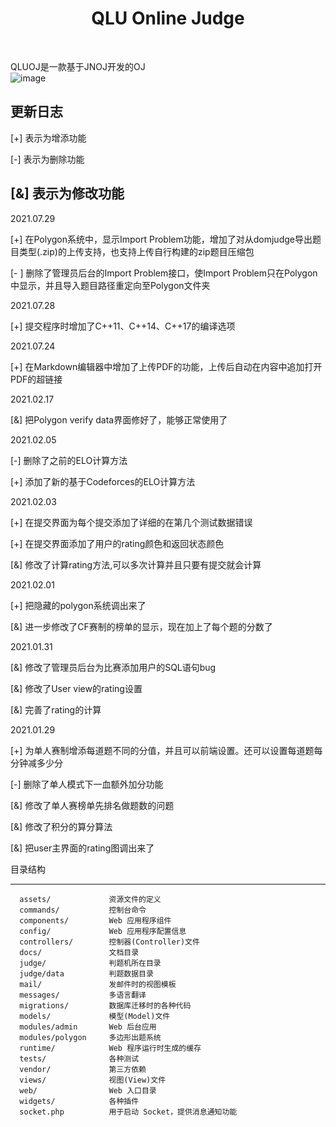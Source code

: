<p align="center">
    <h1 align="center">QLU Online Judge</h1>
    <br>
</p>

QLUOJ是一款基于JNOJ开发的OJ   
![image](https://user-images.githubusercontent.com/86877361/127628167-7990e8b9-c23e-4f54-97ce-2acd22f837a0.png)


更新日志  
----------  
[+] 表示为增添功能   

[-] 表示为删除功能   

[&] 表示为修改功能   
----------  

2021.07.29

[+] 在Polygon系统中，显示Import Problem功能，增加了对从domjudge导出题目类型(.zip)的上传支持，也支持上传自行构建的zip题目压缩包

[- ] 删除了管理员后台的Import Problem接口，使Import Problem只在Polygon中显示，并且导入题目路径重定向至Polygon文件夹

2021.07.28

[+] 提交程序时增加了C++11、C++14、C++17的编译选项

2021.07.24

[+] 在Markdown编辑器中增加了上传PDF的功能，上传后自动在内容中追加打开PDF的超链接

2021.02.17

[&] 把Polygon verify data界面修好了，能够正常使用了  

2021.02.05

[-] 删除了之前的ELO计算方法

[+] 添加了新的基于Codeforces的ELO计算方法

2021.02.03  

[+] 在提交界面为每个提交添加了详细的在第几个测试数据错误  

[+] 在提交界面添加了用户的rating颜色和返回状态颜色  

[&] 修改了计算rating方法,可以多次计算并且只要有提交就会计算  

2021.02.01  

[+] 把隐藏的polygon系统调出来了  

[&] 进一步修改了CF赛制的榜单的显示，现在加上了每个题的分数了  


2021.01.31  

[&] 修改了管理员后台为比赛添加用户的SQL语句bug   

[&] 修改了User view的rating设置  

[&] 完善了rating的计算  

2021.01.29  

[+] 为单人赛制增添每道题不同的分值，并且可以前端设置。还可以设置每道题每分钟减多少分  

[-] 删除了单人模式下一血额外加分功能  

[&] 修改了单人赛榜单先排名做题数的问题   

[&] 修改了积分的算分算法  

[&] 把user主界面的rating图调出来了  


目录结构  

----------

      assets/             资源文件的定义
      commands/           控制台命令
      components/         Web 应用程序组件
      config/             Web 应用程序配置信息
      controllers/        控制器(Controller)文件
      docs/               文档目录
      judge/              判题机所在目录
      judge/data          判题数据目录
      mail/               发邮件时的视图模板
      messages/           多语言翻译
      migrations/         数据库迁移时的各种代码
      models/             模型(Model)文件
      modules/admin       Web 后台应用
      modules/polygon     多边形出题系统
      runtime/            Web 程序运行时生成的缓存
      tests/              各种测试
      vendor/             第三方依赖
      views/              视图(View)文件
      web/                Web 入口目录
      widgets/            各种插件
      socket.php          用于启动 Socket，提供消息通知功能
